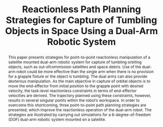 ---
layout: project-page-new
title: "Reactionless Path Planning Strategies for Capture of Tumbling Objects in Space Using a Dual-Arm Robotic System "
authors:
  - name: Suril V. Shah
    sup: 1
  - name: Inna Sharf
    sup: 2
  - name: Arun K. Misra
    sup: 3
affiliations:
  - name: IIIT Hyderabad, India
    link: https://robotics.iiit.ac.in
    sup: 1
  - name: Mechanical Engineering Department, McGill University, Montreal, QCH3A 0C3, Canada 
    link: #
    sup: 2
permalink: publications/2013/Shah_Reactionless-Path-Planning-Strategies
abstract: "This paper presents strategies for point-to-point reactionless manipulation of a satellite
mounted dual-arm robotic system for capture of tumbling orbiting objects, such as out-ofcommission satellites and space debris. Use of the dual-arm robot could be more effective than the single arm when there is no provision for a grapple fixture or the object is tumbling. The dual arms can also provide dexterous manipulation. As the main objective in capture of orbital objects is to move the end-effector from initial position to the grapple point with desired velocity, the task-level reactionless constraints in terms of end-effector velocities are derived. The trajectory planned using these constraints, however, results in several singular points within the robot’s workspace. In order to overcome this shortcoming, three point-to-point path planning strategies are presented, which improve the reactionless operation of the dual-arm robot. The strategies are illustrated by carrying out simulations for a 6-degree-of-freedom (DOF) dual-arm robotic system mounted on a satellite."
paper: https://robotics.iiit.ac.in/uploads/Main/Publications/Shah_etal_AIAAGNCC_13.pdf
# iframe: https://www.youtube.com/embed/jhjskX4FQwA

---